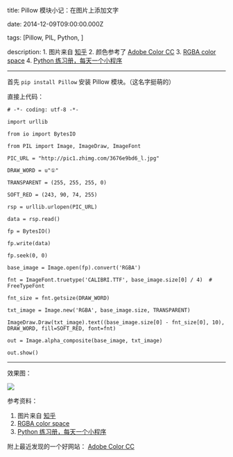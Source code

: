 title: Pillow 模块小记：在图片上添加文字

date: 2014-12-09T09:00:00.000Z

tags: [Pillow, PIL, Python, ]

description: 1. 图片来自 [知乎](http://zhuanlan.zhihu.com/zhihu-product) 2. 颜色参考了 [Adobe Color CC](https://color.adobe.com/zh/explore/most-popular/?time=all) 3. [RGBA color space](http://en.wikipedia.org/wiki/RGBA_color_space) 4. [Python 练习册，每天一个小程序](https://github.com/Show-Me-the-Code/show-me-the-code)

---
首先 ` pip install Pillow ` 安装 Pillow 模块。（这名字挺萌的） 

直接上代码： 
    
    
    # -*- coding: utf-8 -*-
    
    import urllib
    
    from io import BytesIO
    
    from PIL import Image, ImageDraw, ImageFont
    
    PIC_URL = "http://pic1.zhimg.com/3676e9bd6_l.jpg"
    
    DRAW_WORD = u"①"
    
    TRANSPARENT = (255, 255, 255, 0)
    
    SOFT_RED = (243, 90, 74, 255)
    
    rsp = urllib.urlopen(PIC_URL)
    
    data = rsp.read()
    
    fp = BytesIO()
    
    fp.write(data)
    
    fp.seek(0, 0)
    
    base_image = Image.open(fp).convert('RGBA')
    
    fnt = ImageFont.truetype('CALIBRI.TTF', base_image.size[0] / 4)  # FreeTypeFont
    
    fnt_size = fnt.getsize(DRAW_WORD)
    
    txt_image = Image.new('RGBA', base_image.size, TRANSPARENT)
    
    ImageDraw.Draw(txt_image).text((base_image.size[0] - fnt_size[0], 10), DRAW_WORD, fill=SOFT_RED, font=fnt)
    
    out = Image.alpha_composite(base_image, txt_image)
    
    out.show()  
  
---  
  
效果图： 

![](http://endless.qiniudn.com/blogpillow.bmp)

参考资料： 

  1. 图片来自 [ 知乎 ](http://zhuanlan.zhihu.com/zhihu-product)
  2. [ RGBA color space ](http://en.wikipedia.org/wiki/RGBA_color_space)
  3. [ Python 练习册，每天一个小程序 ](https://github.com/Show-Me-the-Code/show-me-the-code)

附上最近发现的一个好网站： [ Adobe Color CC ](https://color.adobe.com/zh/explore/most-popular/?time=all)
